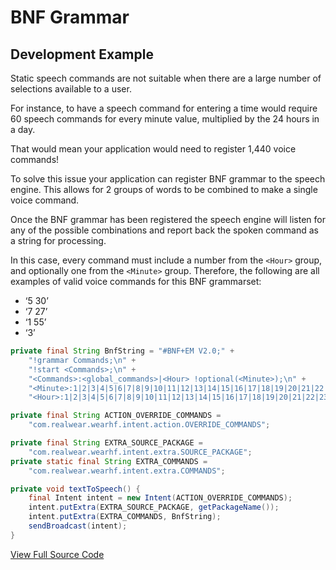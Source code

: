 # BNF Grammar

## Development Example

Static speech commands are not suitable when there are a large number of selections available to a user.

For instance, to have a speech command for entering a time would require 60 speech commands for every minute value, multiplied by the 24 hours in a day.

That would mean your application would need to register 1,440 voice commands!

To solve this issue your application can register BNF grammar to the speech engine. This allows for 2 groups of words to be combined to make a single voice command.

Once the BNF grammar has been registered the speech engine will listen for any of the possible combinations and report back the spoken command as a string for processing.

In this case, every command must include a number from the `<Hour>` group, and optionally one from the `<Minute>` group. Therefore, the following are all examples of valid voice commands for this BNF grammarset:
- ‘5 30’
- ‘7 27’
- ‘1 55’
- ‘3’

```java
private final String BnfString = "#BNF+EM V2.0;" +
    "!grammar Commands;\n" +
    "!start <Commands>;\n" +
    "<Commands>:<global_commands>|<Hour> !optional(<Minute>);\n" +
    "<Minute>:1|2|3|4|5|6|7|8|9|10|11|12|13|14|15|16|17|18|19|20|21|22|23|24|25|26|27|28|29|30|31|32|33|34|35|36|37|38|39|40|41|42|43|44|45|46|47|48|49|50|51|52|53|54|55|56|57|58|59;\n" +
    "<Hour>:1|2|3|4|5|6|7|8|9|10|11|12|13|14|15|16|17|18|19|20|21|22|23|24;";

private final String ACTION_OVERRIDE_COMMANDS =
    "com.realwear.wearhf.intent.action.OVERRIDE_COMMANDS";

private final String EXTRA_SOURCE_PACKAGE =
    "com.realwear.wearhf.intent.extra.SOURCE_PACKAGE";
private static final String EXTRA_COMMANDS =
    "com.realwear.wearhf.intent.extra.COMMANDS";

private void textToSpeech() {
    final Intent intent = new Intent(ACTION_OVERRIDE_COMMANDS);
    intent.putExtra(EXTRA_SOURCE_PACKAGE, getPackageName());
    intent.putExtra(EXTRA_COMMANDS, BnfString);
    sendBroadcast(intent);
}
```

[View Full Source Code](https://github.com/realwear/Developer-Examples/blob/master/hmt1developerexamples/src/main/java/com/realwear/hmt1developerexamples/BNFGrammarActivity.java)
